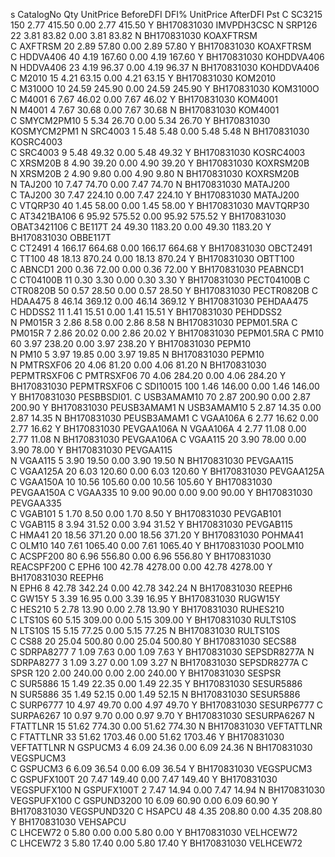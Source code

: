 s CatalogNo     Qty UnitPrice  BeforeDFI  DFI% UnitPrice   AfterDFI  Pst
C SC3215        150      2.77     415.50  0.00      2.77     415.50  Y     BH170831030 IMVPDH3CSC 
N SRP126         22      3.81      83.82  0.00      3.81      83.82  N     BH170831030 KOAXFTRSM  
C AXFTRSM        20      2.89      57.80  0.00      2.89      57.80  Y     BH170831030 KOAXFTRSM  
C HDDVA406       40      4.19     167.60  0.00      4.19     167.60  Y     BH170831030 KOHDDVA406 
N HDDVA406       23      4.19      96.37  0.00      4.19      96.37  N     BH170831030 KOHDDVA406 
C M2010          15      4.21      63.15  0.00      4.21      63.15  Y     BH170831030 KOM2010    
C M3100O         10     24.59     245.90  0.00     24.59     245.90  Y     BH170831030 KOM3100O   
C M4001           6      7.67      46.02  0.00      7.67      46.02  Y     BH170831030 KOM4001    
N M4001           4      7.67      30.68  0.00      7.67      30.68  N     BH170831030 KOM4001    
C SMYCM2PM10      5      5.34      26.70  0.00      5.34      26.70  Y     BH170831030 KOSMYCM2PM1
N SRC4003         1      5.48       5.48  0.00      5.48       5.48  N     BH170831030 KOSRC4003  
C SRC4003         9      5.48      49.32  0.00      5.48      49.32  Y     BH170831030 KOSRC4003  
C XRSM20B         8      4.90      39.20  0.00      4.90      39.20  Y     BH170831030 KOXRSM20B  
N XRSM20B         2      4.90       9.80  0.00      4.90       9.80  N     BH170831030 KOXRSM20B  
N TAJ200         10      7.47      74.70  0.00      7.47      74.70  N     BH170831030 MATAJ200   
C TAJ200         30      7.47     224.10  0.00      7.47     224.10  Y     BH170831030 MATAJ200   
C VTQRP30        40      1.45      58.00  0.00      1.45      58.00  Y     BH170831030 MAVTQRP30  
C AT3421BA106     6     95.92     575.52  0.00     95.92     575.52  Y     BH170831030 OBAT3421106
C BE117T         24     49.30    1183.20  0.00     49.30    1183.20  Y     BH170831030 OBBE117T   
C CT2491          4    166.17     664.68  0.00    166.17     664.68  Y     BH170831030 OBCT2491   
C TT100          48     18.13     870.24  0.00     18.13     870.24  Y     BH170831030 OBTT100    
C ABNCD1        200      0.36      72.00  0.00      0.36      72.00  Y     BH170831030 PEABNCD1   
C CT04100B       11      0.30       3.30  0.00      0.30       3.30  Y     BH170831030 PECT04100B 
C CTR0820B       50      0.57      28.50  0.00      0.57      28.50  Y     BH170831030 PECTR0820B 
C HDAA475         8     46.14     369.12  0.00     46.14     369.12  Y     BH170831030 PEHDAA475  
C HDDSS2         11      1.41      15.51  0.00      1.41      15.51  Y     BH170831030 PEHDDSS2   
N PM015R          3      2.86       8.58  0.00      2.86       8.58  N     BH170831030 PEPM01.5RA 
C PM015R          7      2.86      20.02  0.00      2.86      20.02  Y     BH170831030 PEPM01.5RA 
C PM10           60      3.97     238.20  0.00      3.97     238.20  Y     BH170831030 PEPM10     
N PM10            5      3.97      19.85  0.00      3.97      19.85  N     BH170831030 PEPM10     
N PMTRSXF06      20      4.06      81.20  0.00      4.06      81.20  N     BH170831030 PEPMTRSXF06
C PMTRSXF06      70      4.06     284.20  0.00      4.06     284.20  Y     BH170831030 PEPMTRSXF06
C SDI10015      100      1.46     146.00  0.00      1.46     146.00  Y     BH170831030 PESBBSDI01.
C USB3AMAM10     70      2.87     200.90  0.00      2.87     200.90  Y     BH170831030 PEUSB3AMAM1
N USB3AMAM10      5      2.87      14.35  0.00      2.87      14.35  N     BH170831030 PEUSB3AMAM1
C VGAA106A        6      2.77      16.62  0.00      2.77      16.62  Y     BH170831030 PEVGAA106A 
N VGAA106A        4      2.77      11.08  0.00      2.77      11.08  N     BH170831030 PEVGAA106A 
C VGAA115        20      3.90      78.00  0.00      3.90      78.00  Y     BH170831030 PEVGAA115  
N VGAA115         5      3.90      19.50  0.00      3.90      19.50  N     BH170831030 PEVGAA115  
C VGAA125A       20      6.03     120.60  0.00      6.03     120.60  Y     BH170831030 PEVGAA125A 
C VGAA150A       10     10.56     105.60  0.00     10.56     105.60  Y     BH170831030 PEVGAA150A 
C VGAA335        10      9.00      90.00  0.00      9.00      90.00  Y     BH170831030 PEVGAA335  
C VGAB101         5      1.70       8.50  0.00      1.70       8.50  Y     BH170831030 PEVGAB101  
C VGAB115         8      3.94      31.52  0.00      3.94      31.52  Y     BH170831030 PEVGAB115  
C HMA41          20     18.56     371.20  0.00     18.56     371.20  Y     BH170831030 POHMA41    
C OLM10         140      7.61    1065.40  0.00      7.61    1065.40  Y     BH170831030 POOLM10    
C ACSPF200       80      6.96     556.80  0.00      6.96     556.80  Y     BH170831030 REACSPF200 
C EPH6          100     42.78    4278.00  0.00     42.78    4278.00  Y     BH170831030 REEPH6     
N EPH6            8     42.78     342.24  0.00     42.78     342.24  N     BH170831030 REEPH6     
C GW15Y           5      3.39      16.95  0.00      3.39      16.95  Y     BH170831030 RUGW15Y    
C HES210          5      2.78      13.90  0.00      2.78      13.90  Y     BH170831030 RUHES210   
C LTS10S         60      5.15     309.00  0.00      5.15     309.00  Y     BH170831030 RULTS10S   
N LTS10S         15      5.15      77.25  0.00      5.15      77.25  N     BH170831030 RULTS10S   
C CS88           20     25.04     500.80  0.00     25.04     500.80  Y     BH170831030 SECS88     
C SDRPA8277       7      1.09       7.63  0.00      1.09       7.63  Y     BH170831030 SEPSDR8277A
N SDRPA8277       3      1.09       3.27  0.00      1.09       3.27  N     BH170831030 SEPSDR8277A
C SPSR          120      2.00     240.00  0.00      2.00     240.00  Y     BH170831030 SESPSR     
C SUR5886        15      1.49      22.35  0.00      1.49      22.35  Y     BH170831030 SESUR5886  
N SUR5886        35      1.49      52.15  0.00      1.49      52.15  N     BH170831030 SESUR5886  
C SURP6777       10      4.97      49.70  0.00      4.97      49.70  Y     BH170831030 SESURP6777 
C SURPA6267      10      0.97       9.70  0.00      0.97       9.70  Y     BH170831030 SESURPA6267
N FTATTLNR       15     51.62     774.30  0.00     51.62     774.30  N     BH170831030 VEFTATTLNR 
C FTATTLNR       33     51.62    1703.46  0.00     51.62    1703.46  Y     BH170831030 VEFTATTLNR 
N GSPUCM3         4      6.09      24.36  0.00      6.09      24.36  N     BH170831030 VEGSPUCM3  
C GSPUCM3         6      6.09      36.54  0.00      6.09      36.54  Y     BH170831030 VEGSPUCM3  
C GSPUFX100T     20      7.47     149.40  0.00      7.47     149.40  Y     BH170831030 VEGSPUFX100
N GSPUFX100T      2      7.47      14.94  0.00      7.47      14.94  N     BH170831030 VEGSPUFX100
C GSPUND3200     10      6.09      60.90  0.00      6.09      60.90  Y     BH170831030 VEGSPUND320
C HSAPCU         48      4.35     208.80  0.00      4.35     208.80  Y     BH170831030 VEHSAPCU   
C LHCEW72         0      5.80       0.00  0.00      5.80       0.00  Y     BH170831030 VELHCEW72  
C LHCEW72         3      5.80      17.40  0.00      5.80      17.40  Y     BH170831030 VELHCEW72  
